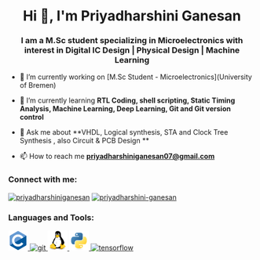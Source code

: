 <h1 align="center">Hi 👋, I'm Priyadharshini Ganesan</h1>
<h3 align="center">I am a M.Sc student specializing in Microelectronics with interest in Digital IC Design | Physical Design | Machine Learning</h3>

- 🔭 I’m currently working on [M.Sc Student - Microelectronics](University of Bremen)

- 🌱 I’m currently learning **RTL Coding, shell scripting, Static Timing Analysis, Machine Learning, Deep Learning, Git and Git version control**

- 💬 Ask me about **VHDL, Logical synthesis, STA and Clock Tree Synthesis , also Circuit & PCB Design **

- 📫 How to reach me **priyadharshiniganesan07@gmail.com**

<h3 align="left">Connect with me:</h3>
<p align="left">
<a href="https://linkedin.com/in/priyadharshiniganesan" target="blank"><img align="center" src="https://raw.githubusercontent.com/rahuldkjain/github-profile-readme-generator/master/src/images/icons/Social/linked-in-alt.svg" alt="priyadharshiniganesan" height="30" width="40" /></a>
<a href="https://stackoverflow.com/users/priyadharshini-ganesan" target="blank"><img align="center" src="https://raw.githubusercontent.com/rahuldkjain/github-profile-readme-generator/master/src/images/icons/Social/stack-overflow.svg" alt="priyadharshini-ganesan" height="30" width="40" /></a>
</p>

<h3 align="left">Languages and Tools:</h3>
<p align="left"> <a href="https://www.cprogramming.com/" target="_blank" rel="noreferrer"> <img src="https://raw.githubusercontent.com/devicons/devicon/master/icons/c/c-original.svg" alt="c" width="40" height="40"/> </a> <a href="https://git-scm.com/" target="_blank" rel="noreferrer"> <img src="https://www.vectorlogo.zone/logos/git-scm/git-scm-icon.svg" alt="git" width="40" height="40"/> </a> <a href="https://www.linux.org/" target="_blank" rel="noreferrer"> <img src="https://raw.githubusercontent.com/devicons/devicon/master/icons/linux/linux-original.svg" alt="linux" width="40" height="40"/> </a> <a href="https://www.python.org" target="_blank" rel="noreferrer"> <img src="https://raw.githubusercontent.com/devicons/devicon/master/icons/python/python-original.svg" alt="python" width="40" height="40"/> </a> <a href="https://www.tensorflow.org" target="_blank" rel="noreferrer"> <img src="https://www.vectorlogo.zone/logos/tensorflow/tensorflow-icon.svg" alt="tensorflow" width="40" height="40"/> </a> </p>

